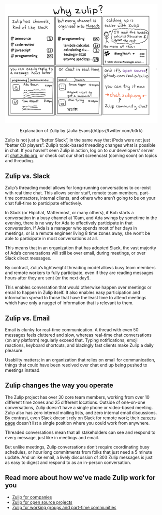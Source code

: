 ![why zulip cartoon by Jessica Evans](/static/images/why-zulip/cartoon.png)

<center id="cartoon-caption">Explanation of Zulip by [Julia Evans](https://twitter.com/b0rk)</center>

Zulip is not just a “better Slack”, in the same way that iPods were not just
“better CD players”. Zulip’s topic-based threading changes what is possible
in chat. If you haven’t seen Zulip in action, log on to our developers’
server at [chat.zulip.org](https://chat.zulip.org),
or check out our short screencast (coming soon) on topics and threading.

## Zulip vs. Slack

Zulip’s threading model allows for long-running conversations to co-exist
with real time chat. This allows senior staff, remote team members,
part-time contractors, internal clients, and others who aren’t going to be
on your chat full-time to participate effectively.

In Slack (or Hipchat, Mattermost, or many others), if Bob starts a
conversation in a busy channel at 10am, and Ada swings by sometime in
the evening, there is no way for Ada to effectively participate in
that conversation. If Ada is a manager who spends most of her days in
meetings, or is a remote engineer living 8 time zones away, she won’t
be able to participate in most conversations at all.

This means that
in an organization that has adopted Slack, the vast majority of Ada’s
conversations will still be over email, during meetings, or over Slack
direct messages.

By contrast, Zulip’s lightweight threading model allows busy team
members and remote workers to fully participate, even if they are
reading messages hours after they are sent (or the next day!).

This
enables conversation that would otherwise happen over meetings or
email to happen in Zulip itself. It also enables easy participation
and information spread to those that have the least time to attend
meetings which have only a nugget of information that is relevant to
them.

## Zulip vs. Email

Email is clunky for real-time communication. A thread with even 50
messages feels cluttered and slow, whereas real-time chat
conversations (on any platform) regularly exceed that. Typing
notifications, emoji reactions, keyboard shortcuts, and blazingly fast
clients make Zulip a daily pleasure.

Usability matters; in an
organization that relies on email for communication, things that could
have been resolved over chat end up being pushed to meetings instead.

## Zulip changes the way you operate

The Zulip project has over 30 core team members, working from over 10
different time zones and 25 different locations. Outside of one-on-one
conversations, Zulip doesn’t have a single phone or video-based
meeting. Zulip also has zero internal mailing lists, and zero internal email
discussions. By contrast, even Slack doesn’t rely on Slack for remote
work; their
[careers page](https://slack.com/careers/location/all-locations/dept/all-departments)
doesn’t list a single position where you could work from anywhere.

Threaded conversations mean that all stakeholders can see and respond to
every message, just like in meetings and email.

But unlike meetings, Zulip
conversations don’t require coordinating busy schedules, or hour long
commitments from folks that just need a 5 minute update. And unlike email, a
lively discussion of 300 Zulip messages is just as easy to digest and
respond to as an in-person conversation.

## Read more about how we’ve made Zulip work for you

* [Zulip for companies](/for/companies)
* [Zulip for open source projects](/for/open-source)
* [Zulip for working groups and part-time communities](/for/working-groups-and-communities)
